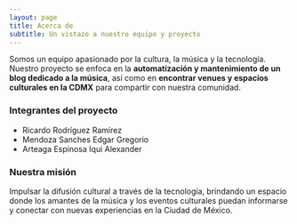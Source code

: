 ```yaml
---
layout: page
title: Acerca de
subtitle: Un vistazo a nuestro equipo y proyecto
---
```


Somos un equipo apasionado por la cultura, la música y la tecnología. Nuestro proyecto se enfoca en la **automatización y mantenimiento de un blog dedicado a la música**, así como en **encontrar venues y espacios culturales en la CDMX** para compartir con nuestra comunidad.

### Integrantes del proyecto

- Ricardo Rodríguez Ramírez  
- Mendoza Sanches Edgar Gregorio  
- Arteaga Espinosa Iqui Alexander  

### Nuestra misión

Impulsar la difusión cultural a través de la tecnología, brindando un espacio donde los amantes de la música y los eventos culturales puedan informarse y conectar con nuevas experiencias en la Ciudad de México.
